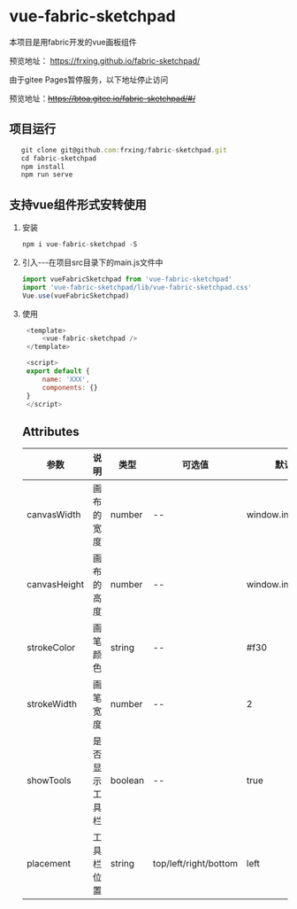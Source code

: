 # vue-fabric-sketchpad

本项目是用fabric开发的vue画板组件

预览地址： https://frxing.github.io/fabric-sketchpad/

由于gitee Pages暂停服务，以下地址停止访问

预览地址：~~https://btoa.gitee.io/fabric-sketchpad/#/~~ 

## 项目运行

```javascript
   git clone git@github.com:frxing/fabric-sketchpad.git
   cd fabric-sketchpad
   npm install 
   npm run serve
```

## 支持vue组件形式安转使用

1. 安装
   
   ```javascript
   npm i vue-fabric-sketchpad -S
   ```

2. 引入---在项目src目录下的main.js文件中
   
   ```javascript
   import vueFabricSketchpad from 'vue-fabric-sketchpad'
   import 'vue-fabric-sketchpad/lib/vue-fabric-sketchpad.css'
   Vue.use(vueFabricSketchpad)
   ```

3. 使用
   
   ```javascript
    <template>
        <vue-fabric-sketchpad />
    </template>
   
    <script>
    export default {
        name: 'XXX',
        components: {}
    }
    </script>
   ```
   
   ## Attributes
   
   | 参数            | 说明      | 类型      | 可选值                   | 默认值                |
   | ------------- | ------- | ------- | --------------------- | ------------------ |
   | canvasWidth   | 画布的宽度   | number  | --                    | window.innerWidth  |
   | canvasHeight  | 画布的高度   | number  | --                    | window.innerHeight |
   | strokeColor   | 画笔颜色    | string  | --                    | #f30               |
   | strokeWidth   | 画笔宽度    | number  | --                    | 2                  |
   | showTools     | 是否显示工具栏 | boolean | --                    | true               |
   | placement     | 工具栏位置   | string  | top/left/right/bottom | left               |
